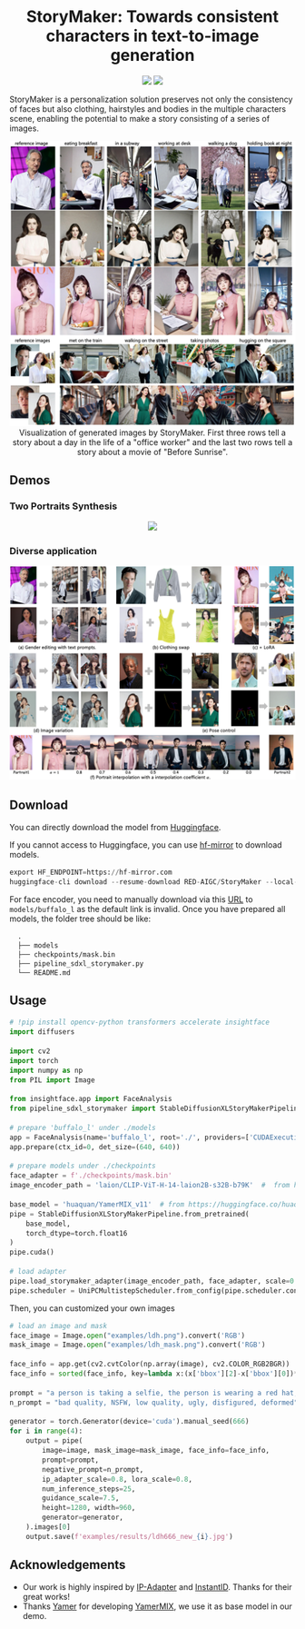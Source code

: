 <div align="center">
<h1>StoryMaker: Towards consistent characters in text-to-image generation</h1>

<a href='https://arxiv.org/pdf/2409.12576'><img src='https://img.shields.io/badge/Technique-Report-red'></a>
<a href='https://huggingface.co/RED-AIGC/StoryMaker'><img src='https://img.shields.io/static/v1?label=Paper&message=Huggingface&color=orange'></a> 

</div>
StoryMaker is a personalization solution preserves not only the consistency of faces but also clothing, hairstyles and bodies in the multiple characters scene, enabling the potential to make a story consisting of a series of images.
<p align="center">
  <img src="assets/day1.png">
  Visualization of generated images by StoryMaker. First three rows tell a story about a day in the life of a "office worker" and the last two rows tell a story about a movie of "Before Sunrise".
</p>

## Demos

### Two Portraits Synthesis

<p align="center">
  <img src="assets/two.png">
</p>

### Diverse application

<p align="center">
  <img src="assets/diverse.png">
</p>

## Download

You can directly download the model from [Huggingface](https://huggingface.co/RED-AIGC/StoryMaker).

If you cannot access to Huggingface, you can use [hf-mirror](https://hf-mirror.com/) to download models.
```python
export HF_ENDPOINT=https://hf-mirror.com
huggingface-cli download --resume-download RED-AIGC/StoryMaker --local-dir checkpoints --local-dir-use-symlinks False
```

For face encoder, you need to manually download via this [URL](https://github.com/deepinsight/insightface/issues/1896#issuecomment-1023867304) to `models/buffalo_l` as the default link is invalid. Once you have prepared all models, the folder tree should be like:

```
  .
  ├── models
  ├── checkpoints/mask.bin
  ├── pipeline_sdxl_storymaker.py
  └── README.md
```

## Usage

```python
# !pip install opencv-python transformers accelerate insightface
import diffusers

import cv2
import torch
import numpy as np
from PIL import Image

from insightface.app import FaceAnalysis
from pipeline_sdxl_storymaker import StableDiffusionXLStoryMakerPipeline

# prepare 'buffalo_l' under ./models
app = FaceAnalysis(name='buffalo_l', root='./', providers=['CUDAExecutionProvider', 'CPUExecutionProvider'])
app.prepare(ctx_id=0, det_size=(640, 640))

# prepare models under ./checkpoints
face_adapter = f'./checkpoints/mask.bin'
image_encoder_path = 'laion/CLIP-ViT-H-14-laion2B-s32B-b79K'  #  from https://huggingface.co/laion/CLIP-ViT-H-14-laion2B-s32B-b79K

base_model = 'huaquan/YamerMIX_v11'  # from https://huggingface.co/huaquan/YamerMIX_v11
pipe = StableDiffusionXLStoryMakerPipeline.from_pretrained(
    base_model,
    torch_dtype=torch.float16
)
pipe.cuda()

# load adapter
pipe.load_storymaker_adapter(image_encoder_path, face_adapter, scale=0.8, lora_scale=0.8)
pipe.scheduler = UniPCMultistepScheduler.from_config(pipe.scheduler.config)
```

Then, you can customized your own images

```python
# load an image and mask
face_image = Image.open("examples/ldh.png").convert('RGB')
mask_image = Image.open("examples/ldh_mask.png").convert('RGB')
    
face_info = app.get(cv2.cvtColor(np.array(image), cv2.COLOR_RGB2BGR))
face_info = sorted(face_info, key=lambda x:(x['bbox'][2]-x['bbox'][0])*(x['bbox'][3]-x['bbox'][1]))[-1] # only use the maximum face

prompt = "a person is taking a selfie, the person is wearing a red hat, and a volcano is in the distance"
n_prompt = "bad quality, NSFW, low quality, ugly, disfigured, deformed"

generator = torch.Generator(device='cuda').manual_seed(666)
for i in range(4):
    output = pipe(
        image=image, mask_image=mask_image, face_info=face_info,
        prompt=prompt,
        negative_prompt=n_prompt,
        ip_adapter_scale=0.8, lora_scale=0.8,
        num_inference_steps=25,
        guidance_scale=7.5,
        height=1280, width=960,
        generator=generator,
    ).images[0]
    output.save(f'examples/results/ldh666_new_{i}.jpg')
```


## Acknowledgements
- Our work is highly inspired by [IP-Adapter](https://github.com/tencent-ailab/IP-Adapter) and [InstantID](https://github.com/instantX-research/InstantID). Thanks for their great works!
- Thanks [Yamer](https://civitai.com/user/Yamer) for developing [YamerMIX](https://civitai.com/models/84040?modelVersionId=309729), we use it as base model in our demo.
